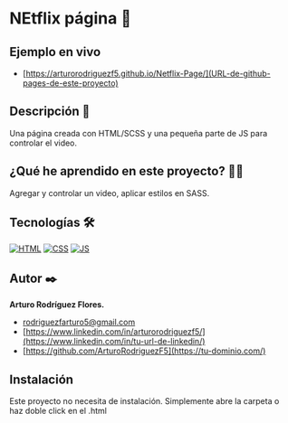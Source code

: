 # NEtflix página 🎯

## Ejemplo en vivo
- [https://arturorodriguezf5.github.io/Netflix-Page/](URL-de-github-pages-de-este-proyecto)

## Descripción 📑

Una página creada con HTML/SCSS y una pequeña parte de JS para controlar el video.

## ¿Qué he aprendido en este proyecto? 🙇🏻 

Agregar y controlar un video, aplicar estilos en SASS.

## Tecnologías 🛠
<!-- Iconos sacados de: https://github.com/hendrasob/badges/blob/master/README.md y https://github.com/alexandresanlim/Badges4-README.md-Profile -->
[![HTML](https://img.shields.io/badge/HTML5-E34F26?style=for-the-badge&logo=html5&logoColor=white)](https://es.wikipedia.org/wiki/HTML5)
[![CSS](https://img.shields.io/badge/CSS3-1572B6?style=for-the-badge&logo=css3&logoColor=white)](https://es.wikipedia.org/wiki/CSS)
[![JS](https://img.shields.io/badge/JavaScript-F7DF1E?style=for-the-badge&logo=javascript&logoColor=black)](https://es.wikipedia.org/wiki/JavaScript)

## Autor ✒️
**Arturo Rodríguez Flores.**

* [rodriguezfarturo5@gmail.com](rodriguezfarturo5@gmail.com)
* [https://www.linkedin.com/in/arturorodriguezf5/](https://www.linkedin.com/in/tu-url-de-linkedin/)
* [https://github.com/ArturoRodriguezF5](https://tu-dominio.com/)

## Instalación 
Este proyecto no necesita de instalación. Simplemente abre la carpeta o haz doble click en el .html
